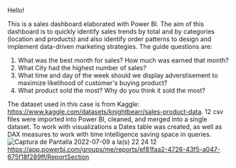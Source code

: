 Hello!

This is a sales dashboard elaborated with Power BI. The aim of this dashboard is to quickly identify sales trends by total and by categories (location and products) and also identify order patterns to design and implement data-driven marketing strategies.
The guide questions are:
1. What was the best month for sales? How much was earned that month? 
2. What City had the highest number of sales? 
3. What time and day of the week should we display adverstisement to maximize likelihood of customer's buying product? 
4. What product sold the most? Why do you think it sold the most? 

The dataset used in this case is from Kaggle: https://www.kaggle.com/datasets/knightbearr/sales-product-data. 12 csv files were imported into Power BI, cleaned, and merged into a single dataset.
To work with visualizations a Dates table was created, as well as DAX measures to work with time intelligence saving space in queries.
![Captura de Pantalla 2022-07-09 a la(s) 22 24 12](https://user-images.githubusercontent.com/74566268/178130042-11a0ab0e-bfbd-4e22-a205-b76cd678e6cf.png)
https://app.powerbi.com/groups/me/reports/ef81faa2-4726-43f5-a047-675f18f289ff/ReportSection
